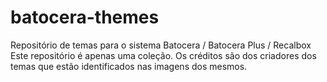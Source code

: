 # batocera-themes
Repositório de temas para o sistema Batocera / Batocera Plus / Recalbox
Este repositório é apenas uma coleção.
Os créditos são dos criadores dos temas que estão identificados nas imagens dos mesmos.
